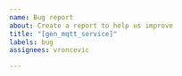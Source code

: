 ```yaml
---
name: Bug report
about: Create a report to help us improve
title: "[gen_mqtt_service]"
labels: bug
assignees: vroncevic

---
```



